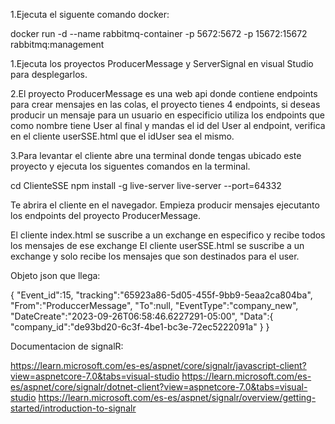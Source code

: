1.Ejecuta el siguente comando docker:

docker run -d --name rabbitmq-container -p 5672:5672 -p 15672:15672 rabbitmq:management

1.Ejecuta los proyectos ProducerMessage y ServerSignal en visual Studio para desplegarlos.

2.El proyecto ProducerMessage es una web api donde contiene endpoints para crear mensajes en las colas, el proyecto tienes 4 endpoints, si deseas producir un mensaje para un usuario en especificio utiliza los endpoints que como nombre tiene User al final y mandas el id del User al endpoint, verifica en el cliente userSSE.html que el idUser sea el mismo.

3.Para levantar el cliente  abre una terminal donde tengas ubicado este proyecto y ejecuta los siguentes comandos en la terminal.

cd ClienteSSE
npm install -g live-server
live-server --port=64332

Te abrira el cliente en el navegador. Empieza producir mensajes ejecutanto los endpoints del proyecto ProducerMessage.

El cliente index.html se suscribe a un exchange en especifico y recibe todos los mensajes de ese exchange
El cliente userSSE.html se suscribe a un exchange y solo recibe los mensajes que son destinados para el user.

Objeto json que llega:

{
    "Event_id":15,
    "tracking":"65923a86-5d05-455f-9bb9-5eaa2ca804ba",
    "From":"ProduccerMessage",
    "To":null,
    "EventType":"company_new",
    "DateCreate":"2023-09-26T06:58:46.6227291-05:00",
    "Data":{
        "company_id":"de93bd20-6c3f-4be1-bc3e-72ec5222091a"
        }
}


Documentacion de signalR:

https://learn.microsoft.com/es-es/aspnet/core/signalr/javascript-client?view=aspnetcore-7.0&tabs=visual-studio
https://learn.microsoft.com/es-es/aspnet/core/signalr/dotnet-client?view=aspnetcore-7.0&tabs=visual-studio
https://learn.microsoft.com/es-es/aspnet/signalr/overview/getting-started/introduction-to-signalr